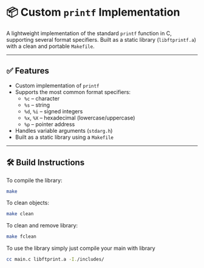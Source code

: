 # 📦 Custom `printf` Implementation

A lightweight implementation of the standard `printf` function in C, supporting several format specifiers. Built as a static library (`libftprintf.a`) with a clean and portable `Makefile`.

---

## ✅ Features

- Custom implementation of `printf`
- Supports the most common format specifiers:
  - `%c` – character
  - `%s` – string
  - `%d`, `%i` – signed integers
  - `%x`, `%X` – hexadecimal (lowercase/uppercase)
  - `%p` – pointer address
- Handles variable arguments (`stdarg.h`)
- Built as a static library using a `Makefile`

---

## 🛠️ Build Instructions

To compile the library:

```bash
make
```
To clean objects:

```bash
make clean
```
To clean and remove library:

```bash
make fclean
```
To use the library simply just compile your main with library
```bash
cc main.c libftprint.a -I./includes/
```
